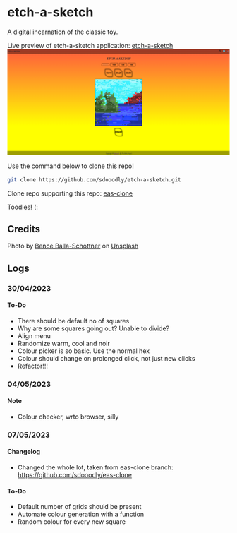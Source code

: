 # etch-a-sketch

A digital incarnation of the classic toy.

Live preview of etch-a-sketch application:
[etch-a-sketch](https://sdooodly.github.io/etch-a-sketch/)
![A screenshot of etch-a-sketch](./screenshot.png)

Use the command below to clone this repo! 
```bash
git clone https://github.com/sdooodly/etch-a-sketch.git
```

Clone repo supporting this repo:
[eas-clone](https://github.com/sdooodly/eas-clone)

Toodles! (:
## Credits

Photo by [Bence Balla-Schottner](https://unsplash.com/fr/@ballaschottner?utm_source=unsplash&utm_medium=referral&utm_content=creditCopyText) on [Unsplash](https://unsplash.com/photos/9duHH_ZLCs4?utm_source=unsplash&utm_medium=referral&utm_content=creditCopyText)


## Logs
### 30/04/2023
#### To-Do
- There should be default no of squares
- Why are some squares going out? Unable to divide?
- Align menu
- Randomize warm, cool and noir
- Colour picker is so basic. Use the normal hex
- Colour should change on prolonged click, not just new clicks
- Refactor!!!

### 04/05/2023
#### Note
- Colour checker, wrto browser, silly

### 07/05/2023
#### Changelog
- Changed the whole lot, taken from eas-clone branch: https://github.com/sdooodly/eas-clone
#### To-Do
- Default number of grids should be present
- Automate colour generation with a function
- Random colour for every new square




